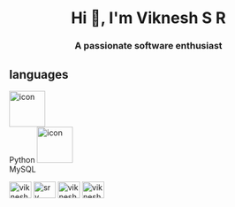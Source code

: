 <h1 align="center">Hi 👋, I'm Viknesh S R</h1>
<h3 align="center">A passionate software enthusiast</h3>






## languages
 <td align="center" width="96">
      <a href="#macropower-tech">
        <img src="https://techstack-generator.vercel.app/python-icon.svg" alt="icon" width="65" height="65" />
      </a>
      <br>Python
    </td>

  <td align="center" width="96">
        <img src="https://techstack-generator.vercel.app/mysql-icon.svg" alt="icon" width="65" height="65" />
      <br>MySQL
    </td>

    
<a href="https://www.linkedin.com/in/viknesh-srv-b12a87223/
" target="blank"><img align="center" src="https://raw.githubusercontent.com/rahuldkjain/github-profile-readme-generator/master/src/images/icons/Social/linked-in-alt.svg" alt="viknesh srv" height="30" width="40
" alt="viknesh srv" height="30" width="40" /></a>
<a href="https://stackoverflow.com/users/17945526/srv" target="blank"><img align="center" src="https://raw.githubusercontent.com/rahuldkjain/github-profile-readme-generator/master/src/images/icons/Social/stack-overflow.svg" alt="srv" height="30" width="40" /></a>
<a href="https://instagram.com/vikneshsrv" target="blank"><img align="center" src="https://raw.githubusercontent.com/rahuldkjain/github-profile-readme-generator/master/src/images/icons/Social/instagram.svg" alt="vikneshsrv" height="30" width="40" /></a>
<a href="https://www.hackerrank.com/vikneshsrv24" target="blank"><img align="center" src="https://raw.githubusercontent.com/rahuldkjain/github-profile-readme-generator/master/src/images/icons/Social/hackerrank.svg" alt="vikneshsrv24" height="30" width="40" /></a>
</p>

